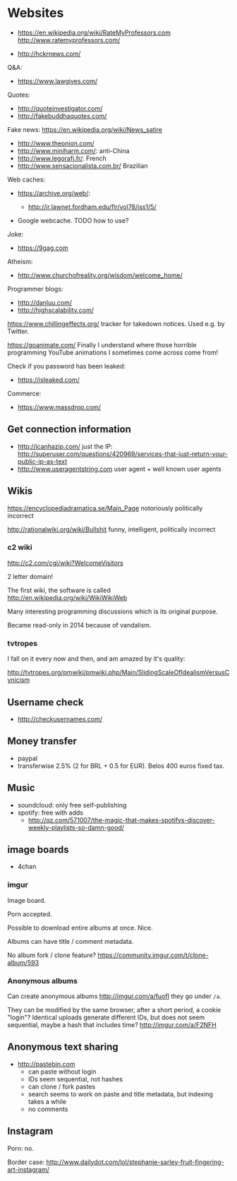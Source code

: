 # Websites

- <https://en.wikipedia.org/wiki/RateMyProfessors.com> <http://www.ratemyprofessors.com/>

- <http://hckrnews.com/>

Q&A:

- <https://www.lawgives.com/>

Quotes:

- <http://quoteinvestigator.com/>
- <http://fakebuddhaquotes.com/>

Fake news: <https://en.wikipedia.org/wiki/News_satire>

- <http://www.theonion.com/>
- <http://www.miniharm.com/>: anti-China
- <http://www.legorafi.fr/>: French
- <http://www.sensacionalista.com.br/> Brazilian

Web caches:

-   <https://archive.org/web/>:

    - <http://ir.lawnet.fordham.edu/flr/vol78/iss1/5/>

-   Google webcache. TODO how to use?

Joke:

- <https://9gag.com>

Atheism:

- <http://www.churchofreality.org/wisdom/welcome_home/>

Programmer blogs:

- <http://danluu.com/>
- <http://highscalability.com/>

<https://www.chillingeffects.org/> tracker for takedown notices. Used e.g. by Twitter.

<https://goanimate.com/> Finally I understand where those horrible programming YouTube animations I sometimes come across come from!

Check if you password has been leaked:

- <https://isleaked.com/>

Commerce:

- <https://www.massdrop.com/>

## Get connection information

- http://icanhazip.com/ just the IP: http://superuser.com/questions/420969/services-that-just-return-your-public-ip-as-text
- http://www.useragentstring.com user agent + well known user agents

## Wikis

<https://encyclopediadramatica.se/Main_Page> notoriously politically incorrect

<http://rationalwiki.org/wiki/Bullshit> funny, intelligent, politically incorrect

### c2 wiki

<http://c2.com/cgi/wiki?WelcomeVisitors>

2 letter domain!

The first wiki, the software is called <http://en.wikipedia.org/wiki/WikiWikiWeb>

Many interesting programming discussions which is its original purpose.

Became read-only in 2014 because of vandalism.

### tvtropes

I fall on it every now and then, and am amazed by it's quality:

<http://tvtropes.org/pmwiki/pmwiki.php/Main/SlidingScaleOfIdealismVersusCynicism>

## Username check

- http://checkusernames.com/

## Money transfer

- paypal
- transferwise 2.5% (2 for BRL + 0.5 for EUR). Belos 400 euros fixed tax.

## Music

- soundcloud: only free self-publishing
- spotify: free with adds
    - http://qz.com/571007/the-magic-that-makes-spotifys-discover-weekly-playlists-so-damn-good/

## image boards

- 4chan

### imgur

Image board.

Porn accepted.

Possible to download entire albums at once. Nice.

Albums can have title / comment metadata.

No album fork / clone feature? https://community.imgur.com/t/clone-album/593

### Anonymous albums

Can create anonymous albums <http://imgur.com/a/fuofI> they go under `/a`.

They can be modified by the same browser, after a short period, a cookie "login"? Identical uploads generate different IDs, but does not seem sequential, maybe a hash that includes time? <http://imgur.com/a/F2NFH>

## Anonymous text sharing

- <http://pastebin.com>
    - can paste without login
    - IDs seem sequential, not hashes
    - can clone / fork pastes
    - search seems to work on paste and title metadata, but indexing takes a while
    - no comments

## Instagram

Porn: no.

Border case: <http://www.dailydot.com/lol/stephanie-sarley-fruit-fingering-art-instagram/>
